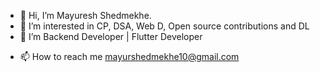 - 👋 Hi, I’m Mayuresh Shedmekhe.
- 👀 I’m interested in CP, DSA, Web D, Open source contributions and DL
- 🌱 I’m Backend Developer | Flutter Developer
<!-- - 💞️ I’m looking to collaborate on ... -->
- 📫 How to reach me mayurshedmekhe10@gmail.com

<!---
shedmekhe/shedmekhe is a ✨ special ✨ repository because its `README.md` (this file) appears on your GitHub profile.
You can click the Preview link to take a look at your changes.
--->

